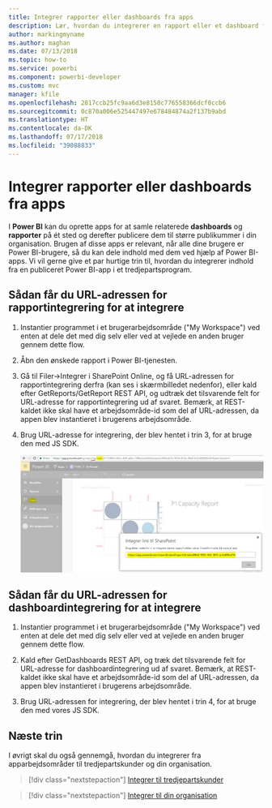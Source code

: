 ```yaml
---
title: Integrer rapporter eller dashboards fra apps
description: Lær, hvordan du integrerer en rapport eller et dashboard fra en Power BI-app og ikke et apparbejdsområde.
author: markingmyname
ms.author: maghan
ms.date: 07/13/2018
ms.topic: how-to
ms.service: powerbi
ms.component: powerbi-developer
ms.custom: mvc
manager: kfile
ms.openlocfilehash: 2817ccb25fc9aa6d3e8150c776558366dcf0ccb6
ms.sourcegitcommit: 0c870a006e525447497e678484874a2f137b9abd
ms.translationtype: HT
ms.contentlocale: da-DK
ms.lasthandoff: 07/17/2018
ms.locfileid: "39088833"
---
```

# <a name="embed-reports-or-dashboards-from-apps"></a>Integrer rapporter eller dashboards fra apps

I **Power BI** kan du oprette apps for at samle relaterede **dashboards** og **rapporter** på ét sted og derefter publicere dem til større publikummer i din organisation. Brugen af disse apps er relevant, når alle dine brugere er Power BI-brugere, så du kan dele indhold med dem ved hjælp af Power BI-apps. Vi vil gerne give et par hurtige trin til, hvordan du integrerer indhold fra en publiceret Power BI-app i et tredjepartsprogram.

## <a name="how-to-grab-report-embed-url-for-embedding"></a>Sådan får du URL-adressen for rapportintegrering for at integrere

1. Instantier programmet i et brugerarbejdsområde ("My Workspace") ved enten at dele det med dig selv eller ved at vejlede en anden bruger gennem dette flow.

2. Åbn den ønskede rapport i Power BI-tjenesten.

3. Gå til Filer->Integrer i SharePoint Online, og få URL-adressen for rapportintegrering derfra (kan ses i skærmbilledet nedenfor), eller kald efter GetReports/GetReport REST API, og udtræk det tilsvarende felt for URL-adresse for rapportintegrering ud af svaret. Bemærk, at REST-kaldet ikke skal have et arbejdsområde-id som del af URL-adressen, da appen blev instantieret i brugerens arbejdsområde.

4. Brug URL-adresse for integrering, der blev hentet i trin 3, for at bruge den med JS SDK.

    ![Integrer fra apps](media/embed-from-apps/embed-from-app.png)

## <a name="how-to-grab-dashboard-embed-url-for-embedding"></a>Sådan får du URL-adressen for dashboardintegrering for at integrere

1. Instantier programmet i et brugerarbejdsområde ("My Workspace") ved enten at dele det med dig selv eller ved at vejlede en anden bruger gennem dette flow.

2. Kald efter GetDashboards REST API, og træk det tilsvarende felt for URL-adresse for dashboardintegrering ud af svaret. Bemærk, at REST-kaldet ikke skal have et arbejdsområde-id som del af URL-adressen, da appen blev instantieret i brugerens arbejdsområde.

3. Brug URL-adressen for integrering, der blev hentet i trin 4, for at bruge den med vores JS SDK.

## <a name="next-steps"></a>Næste trin

I øvrigt skal du også gennemgå, hvordan du integrerer fra apparbejdsområder til tredjepartskunder og din organisation.

> [!div class="nextstepaction"]
>[Integrer til tredjepartskunder](embed-sample-for-customers.md)

> [!div class="nextstepaction"]
>[Integrer til din organisation](embed-sample-for-your-organization.md)